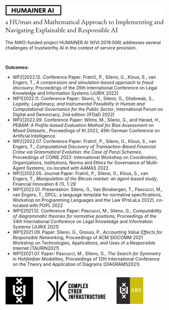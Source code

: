 <img src="header.png" alt="HUMAINER AI">

The NWO-funded project HUMAINER AI (KIVI.2019.006) addresses several challenges of trustworthy AI in the context of service provision.

<br/>

**Outcomes:**

- WP2|2022.12. Conference Paper: Fratrič, P., Sileno, G., Klous, S., van Engers, T., *A compression and simulation-based approach to fraud discovery*, Proceedings of the 35th International Conference on Legal Knowledge and Information Systems (JURIX 2022) 
- WP1|2022.11. Conference Paper: Skoric, V., Sileno, G., Ghebreab, S., *Legality, Legitimacy, and Instrumental Possibility in Human and Computational Governance for the Public Sector*, International Forum on Digital and Democracy, 2nd edition (IFDaD 2022) 
- WP2|2022.09. Conference Paper: Wilms, M., Sileno, G., and Haned, H., *PEBAM: A Profile-based Evaluation Method for Bias Assessment on Mixed Datasets.*, Proceedings of KI 2022, 45th German Conference on Artificial Intelligence. 
- WP2|2022.07. Conference Paper: Fratrič, P., Sileno, G., Klous, S., van Engers, T., *Computational Discovery of Transaction-Based Financial Crime via Grammatical Evolution: the Case of Ponzi Schemes*, Proceedings of COINE 2022: International Workshop on Coordination, Organizations, Institutions, Norms and Ethics for Governance of Multi-Agent Systems, co-located with AAMAS 2022.
- WP2|2022.05. Journal Paper: Fratrič, P., Sileno, G., Klous, S., van Engers, T., *Manipulation of the Bitcoin market: an agent-based study*, Financial Innovation 8 (1), 1-29 
- WP1|2022.01. Presentation: Sileno, G., Van Binsbergen, T., Pascucci, M., van Engers, T., DPCL: a language template for normative specifications, Workshop on Programming Languages and the Law (ProLaLa 2022), co-located with POPL 2022
- WP1|2021.12. Conference Paper: Pascucci, M., Sileno, G., *Computability of diagrammatic theories for normative positions*, Proceedings of the 34th International Conference on Legal Knowledge and Information Systems (JURIX 2021)
- WP1|2021.09. Paper: Sileno, G., Grosso, P., *Accounting Value Effects for Responsible Networking*, Proceedings of ACM SIGCOMM 2021 Workshop on Technologies, Applications, and Uses of a Responsible Internet (TAURIN2021)
- WP1|2021.07. Paper: Pascucci, M., Sileno, G., *The Search for Symmetry in Hohfeldian Modalities*, Proceedings of 12th International Conference on the Theory and Application of Diagrams (DIAGRAMS2021).

<br/>

<img src="footer.png">
